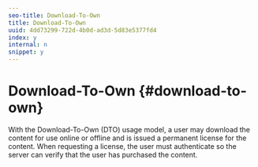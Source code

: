 ```yaml
---
seo-title: Download-To-Own
title: Download-To-Own
uuid: 4dd73299-722d-4b0d-ad3d-5d83e5377fd4
index: y
internal: n
snippet: y
---
```


# Download-To-Own {#download-to-own}

With the Download-To-Own (DTO) usage model, a user may download the content for use online or offline and is issued a permanent license for the content. When requesting a license, the user must authenticate so the server can verify that the user has purchased the content. 

